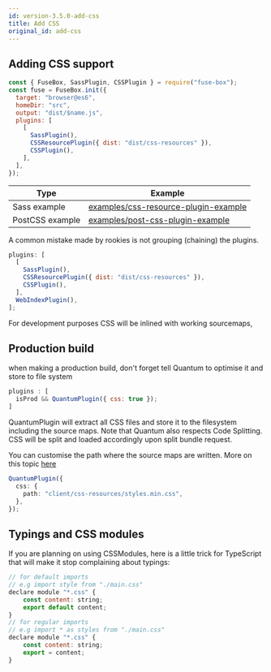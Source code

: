 ```yaml
---
id: version-3.5.0-add-css
title: Add CSS
original_id: add-css
---
```


## Adding CSS support

```js
const { FuseBox, SassPlugin, CSSPlugin } = require("fuse-box");
const fuse = FuseBox.init({
  target: "browser@es6",
  homeDir: "src",
  output: "dist/$name.js",
  plugins: [
    [
      SassPlugin(),
      CSSResourcePlugin({ dist: "dist/css-resources" }),
      CSSPlugin(),
    ],
  ],
});
```

| Type            | Example                                                                                                                                |
| --------------- | -------------------------------------------------------------------------------------------------------------------------------------- |
| Sass example    | [examples/css-resource-plugin-example](https://github.com/fuse-box/fuse-box-examples/tree/master/examples/css-resource-plugin-example) |
| PostCSS example | [examples/post-css-plugin-example](https://github.com/fuse-box/fuse-box-examples/tree/master/examples/post-css-plugin-example)         |

A common mistake made by rookies is not grouping (chaining) the plugins.

```js
plugins: [
  [
    SassPlugin(),
    CSSResourcePlugin({ dist: "dist/css-resources" }),
    CSSPlugin(),
  ],
  WebIndexPlugin(),
];
```

For development purposes CSS will be inlined with working sourcemaps,

## Production build

when making a production build, don't forget tell Quantum to optimise it and
store to file system

```js
plugins : [
  isProd && QuantumPlugin({ css: true });
]
```

QuantumPlugin will extract all CSS files and store it to the filesystem
including the source maps. Note that Quantum also respects Code Splitting. CSS
will be split and loaded accordingly upon split bundle request.

You can customise the path where the source maps are written. More on this topic
[here](/docs/production-builds/quantum-configuration#css)

```ts
QuantumPlugin({
  css: {
    path: "client/css-resources/styles.min.css",
  },
});
```

## Typings and CSS modules

If you are planning on using CSSModules, here is a little trick for TypeScript
that will make it stop complaining about typings:

```js
// for default imports
// e.g import style from "./main.css"
declare module "*.css" {
    const content: string;
    export default content;
}
// for regular imports
// e.g import * as styles from "./main.css"
declare module "*.css" {
    const content: string;
    export = content;
}
```
